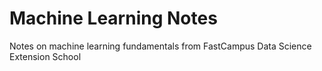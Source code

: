# Machine Learning Notes
Notes on machine learning fundamentals from FastCampus Data Science Extension School
